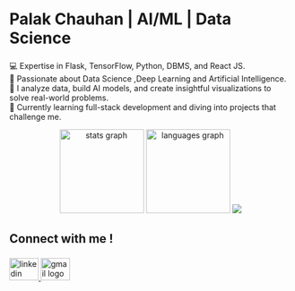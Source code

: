 <h1 align="left">Palak Chauhan | AI/ML | Data Science</h1>

###

<p align="left">💻 Expertise in Flask, TensorFlow, Python, DBMS, and React JS.<br>🌱 Passionate about Data Science ,Deep Learning and Artificial Intelligence.<br>🚀 I analyze data, build AI models, and create insightful visualizations to solve real-world problems.<br> 🧠 Currently learning full-stack development and diving into projects that challenge me.</p>



<div align="center">


  <img src="https://github-readme-stats.vercel.app/api?username=chauhanpalak1079&hide_title=false&hide_rank=false&show_icons=true&include_all_commits=true&count_private=true&disable_animations=false&theme=dracula&locale=en&hide_border=false&order=1" height="150" alt="stats graph"  />
  <img src="https://github-readme-stats.vercel.app/api/top-langs?username=chauhanpalak1079&locale=en&hide_title=false&layout=compact&card_width=320&langs_count=5&theme=dracula&hide_border=false&order=2" height="150" alt="languages graph"  />
  <img src="https://nirzak-streak-stats.vercel.app/?user=chauhanpalak1079&theme=dark&hide_border=false" />
  
</div>

###
<h2 align="left">Connect with me !</h2>

###

<div align="left">
  <a href="https://www.linkedin.com/in/palak-chauhan-044b09259/" target="_blank">
    <img src="https://raw.githubusercontent.com/maurodesouza/profile-readme-generator/master/src/assets/icons/social/linkedin/default.svg" width="52" height="40" alt="linkedin logo"  />
  </a>
  <a href="mailto:chauhanpalak2004@gmail.com" target="_blank">
    <img src="https://raw.githubusercontent.com/maurodesouza/profile-readme-generator/master/src/assets/icons/social/gmail/default.svg" width="52" height="40" alt="gmail logo"  />
  </a>
</div>

###
